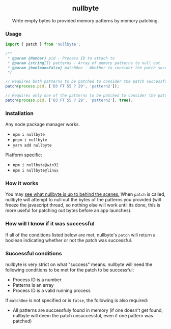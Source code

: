 <div align='center'>
   <h2>
      <b>nullbyte</b>
   </h2>
   <div>
      Write empty bytes to provided memory patterns by memory patching.
   </div>
</div>

### Usage

```ts
import { patch } from 'nullbyte';

/**
 * @param {Number} pid - Process ID to attach to
 * @param {string[]} patterns - Array of memory patterns to null out
 * @param {boolean=false} matchOne - Whether to consider the patch successful if atleast one of the patterns match
 */

// Requires both patterns to be patched to consider the patch successful
patch(process.pid, ['D3 FT 55 ? 29', 'pattern2']);

// Requires only one of the patterns to be patched to consider the patch successful
patch(process.pid, ['D3 FT 55 ? 29', 'pattern2'], true);
```

### Installation
Any node package manager works.
- `npm i nullbyte`
- `pnpm i nullbyte`
- `yarn add nullbyte`

Platform specific:
- `npm i nullbyte@win32`
- `npm i nullbyte@linux`

### How it works
You may [see what nullbyte is up to behind the scenes.](https://github.com/localip/nullbyte/blob/win32/lib/nullbyte.cpp) When `patch` is called, nullbyte will attempt to null out the bytes of the patterns you provided (will freeze the javascript thread, so nothing else will work until its done, this is more useful for patching out bytes before an app launches).

### How will I know if it was successful
If all of the conditions listed below are met, nullbyte's `patch` will return a boolean indicating whether or not the patch was successful.

### Successful conditions
nullbyte is very strict on what "success" means. nullbyte will need the following conditions to be met for the patch to be successful:
- Process ID is a number
- Patterns is an array
- Process ID is a valid running process

If `matchOne` is not specified or is `false`, the following is also required:

- All patterns are successfuly found in memory (if one doesn't get found, nullbyte will deem the patch unsuccessful, even if one pattern was patched)
